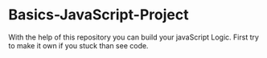 # Basics-JavaScript-Project
With the help of this repository you can build your javaScript Logic. First try to make it own if you stuck than see code.
